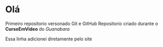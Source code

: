 # Olá
 Primeiro repositorio versonado Git e GitHub
 Repositorio criado durante o **CursoEmVideo** do *Guanabara* 
 
 Essa linha adicionei diretamente pelo site
